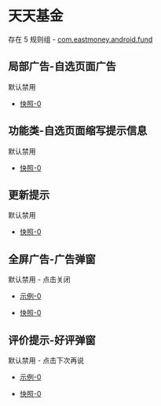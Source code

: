 # 天天基金

存在 5 规则组 - [com.eastmoney.android.fund](/src/apps/com.eastmoney.android.fund.ts)

## 局部广告-自选页面广告

默认禁用

- [快照-0](https://i.gkd.li/import/12642387)

## 功能类-自选页面缩写提示信息

默认禁用

- [快照-0](https://i.gkd.li/import/12642387)

## 更新提示

默认禁用

- [快照-0](https://i.gkd.li/import/13546927)

## 全屏广告-广告弹窗

默认禁用 - 点击关闭

- [示例-0](https://m.gkd.li/57941037/21743bbb-010a-410c-8ce1-57710d37722d)

- [快照-0](https://i.gkd.li/import/14149452)

## 评价提示-好评弹窗

默认禁用 - 点击下次再说

- [示例-0](https://m.gkd.li/57941037/d791a2f9-ae86-4389-8ee7-36a87f11b60d)

- [快照-0](https://i.gkd.li/import/14179508)
